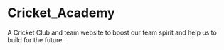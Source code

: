 # Cricket_Academy
A Cricket Club and team website to boost our team spirit and help us to build for the future.
